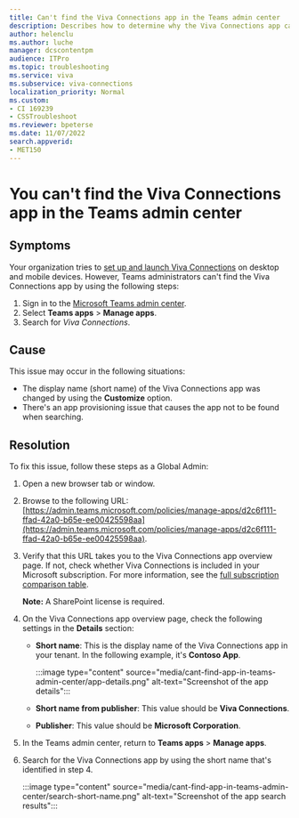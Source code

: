 ```yaml
---
title: Can't find the Viva Connections app in the Teams admin center
description: Describes how to determine why the Viva Connections app can't be found in the Teams admin center and provide solutions.
author: helenclu
ms.author: luche
manager: dcscontentpm
audience: ITPro 
ms.topic: troubleshooting
ms.service: viva
ms.subservice: viva-connections
localization_priority: Normal
ms.custom: 
- CI 169239
- CSSTroubleshoot
ms.reviewer: bpeterse
ms.date: 11/07/2022
search.appverid: 
- MET150
---
```


# You can't find the Viva Connections app in the Teams admin center

## Symptoms

Your organization tries to [set up and launch Viva Connections](/viva/connections/guide-to-setting-up-viva-connections) on desktop and mobile devices. However, Teams administrators can't find the Viva Connections app by using the following steps:

1. Sign in to the [Microsoft Teams admin center](https://go.microsoft.com/fwlink/p/?linkid=2024339).
1. Select **Teams apps** > **Manage apps**.
1. Search for *Viva Connections*.

## Cause

This issue may occur in the following situations:

- The display name (short name) of the Viva Connections app was changed by using the **Customize** option.
- There's an app provisioning issue that causes the app not to be found when searching.

## Resolution

To fix this issue, follow these steps as a Global Admin:

1. Open a new browser tab or window.
1. Browse to the following URL:  
   [https://admin.teams.microsoft.com/policies/manage-apps/d2c6f111-ffad-42a0-b65e-ee00425598aa](https://admin.teams.microsoft.com/policies/manage-apps/d2c6f111-ffad-42a0-b65e-ee00425598aa).
1. Verify that this URL takes you to the Viva Connections app overview page. If not, check whether Viva Connections is included in your Microsoft subscription. For more information, see the [full subscription comparison table](https://go.microsoft.com/fwlink/?linkid=2139145).

   **Note:** A SharePoint license is required.
1. On the Viva Connections app overview page, check the following settings in the **Details** section:

   - **Short name**: This is the display name of the Viva Connections app in your tenant. In the following example, it's **Contoso App**.
  
     :::image type="content" source="media/cant-find-app-in-teams-admin-center/app-details.png" alt-text="Screenshot of the app details":::
   - **Short name from publisher**: This value should be **Viva Connections**.
   - **Publisher**: This value should be **Microsoft Corporation**.
1. In the Teams admin center, return to **Teams apps** > **Manage apps**.
1. Search for the Viva Connections app by using the short name that's identified in step 4.

   :::image type="content" source="media/cant-find-app-in-teams-admin-center/search-short-name.png" alt-text="Screenshot of the app search results":::
